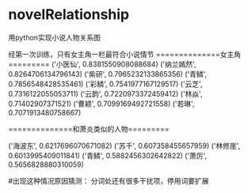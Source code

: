 # novelRelationship
用python实现小说人物关系图


经第一次训练，只有女主角一栏最符合小说情节
==============女主角=========
('小医仙', 0.8381550908088684)
('纳兰嫣然', 0.8264706134796143)
('紫研', 0.7965232133865356)
('青鳞', 0.7856548428535461)
('彩鳞', 0.7541977167129517)
('云芝', 0.7316122055053711)
('云韵', 0.7220973372459412)
('林焱', 0.71402907371521)
('曹颖', 0.7099169492721558)
('若琳', 0.7071913480758667)


==============和萧炎类似的人物=========

('海波东', 0.6217696070671082)
('苏千', 0.607358455657959)
('林修崖', 0.6013995409011841)
('青鳞', 0.5882456302642822)
('萧厉', 0.5656828880310059)


#出现这种情况原因猜测：
	分词处还有很多干扰项，停用词要扩展